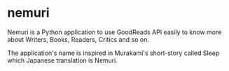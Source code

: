 nemuri
======

Nemuri is a Python application to use GoodReads API easily to know more about Writers, Books, Readers, Critics and so on.

The application's name is inspired in Murakami's short-story called Sleep which Japanese translation is Nemuri.
